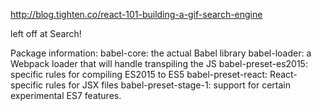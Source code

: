 http://blog.tighten.co/react-101-building-a-gif-search-engine

left off at Search!



Package information:
babel-core: the actual Babel library
babel-loader: a Webpack loader that will handle transpiling the JS
babel-preset-es2015: specific rules for compiling ES2015 to ES5
babel-preset-react: React-specific rules for JSX files
babel-preset-stage-1: support for certain experimental ES7 features.